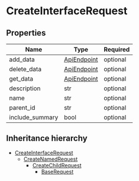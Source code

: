 

# CreateInterfaceRequest

## Properties

Name | Type | Required
-------- | -------- | --------
add_data | [ApiEndpoint](ApiEndpoint.md) | optional
delete_data | [ApiEndpoint](ApiEndpoint.md) | optional
get_data | [ApiEndpoint](ApiEndpoint.md) | optional
description | str | optional
name | str | optional
parent_id | str | optional
include_summary | bool | optional




## Inheritance hierarchy


* [CreateInterfaceRequest](CreateInterfaceRequest.md)
    * [CreateNamedRequest](CreateNamedRequest.md)
        * [CreateChildRequest](CreateChildRequest.md)
            * [BaseRequest](BaseRequest.md)
